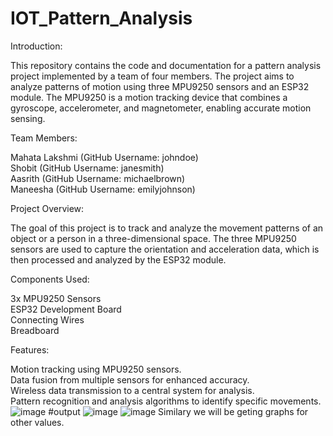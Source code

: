 # IOT_Pattern_Analysis
Introduction:

This repository contains the code and documentation for a pattern analysis project implemented by a team of four members. The project aims to analyze patterns of motion using three MPU9250 sensors and an ESP32 module. The MPU9250 is a motion tracking device that combines a gyroscope, accelerometer, and magnetometer, enabling accurate motion sensing.

Team Members:

Mahata Lakshmi (GitHub Username: johndoe)<br/>
Shobit (GitHub Username: janesmith)<br/>
Aasrith (GitHub Username: michaelbrown)<br/>
Maneesha (GitHub Username: emilyjohnson)<br/>

Project Overview:

The goal of this project is to track and analyze the movement patterns of an object or a person in a three-dimensional space. The three MPU9250 sensors are used to capture the orientation and acceleration data, which is then processed and analyzed by the ESP32 module.

Components Used:

3x MPU9250 Sensors<br>
ESP32 Development Board<br>
Connecting Wires<br>
Breadboard <br>

Features:

Motion tracking using MPU9250 sensors.<br/>
Data fusion from multiple sensors for enhanced accuracy.<br/>
Wireless data transmission to a central system for analysis.<br/>
Pattern recognition and analysis algorithms to identify specific movements.<br/>
![image](https://github.com/mahatalakshmi/IOT_Pattern_Analysis/assets/91476640/57e7a6fe-878c-47e7-8a8f-4c14319e7089)
#output
![image](https://github.com/mahatalakshmi/IOT_Pattern_Analysis/assets/91476640/5c8cf395-f498-448f-97f4-5839331de9dc)
![image](https://github.com/mahatalakshmi/IOT_Pattern_Analysis/assets/91476640/051fb34b-d633-48b5-a21b-a22f2fc1170f)
Similary we will be geting graphs for other values.



